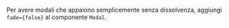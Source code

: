 Per avere modali che appaiono semplicemente senza dissolvenza, aggiungi `fade={false}` al componente `Modal`.

